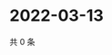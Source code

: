 # 2022-03-13

共 0 条

<!-- BEGIN WEIBO -->
<!-- 最后更新时间 Sun Mar 13 2022 13:06:59 GMT+0800 (China Standard Time) -->

<!-- END WEIBO -->
